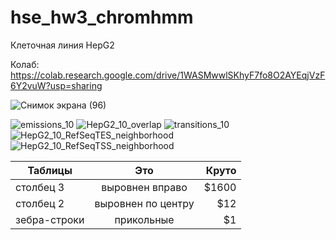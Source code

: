 # hse_hw3_chromhmm

Клеточная линия HepG2

Колаб: https://colab.research.google.com/drive/1WASMwwlSKhyF7fo8O2AYEqjVzF6Y2vuW?usp=sharing

![Снимок экрана (96)](https://user-images.githubusercontent.com/56909634/160294758-6fc74dad-7007-4325-8526-4b1b8b05ac51.png)

![emissions_10](https://user-images.githubusercontent.com/56909634/160294819-9a7e4fec-bdfc-4805-9263-2c2caf3e12c3.png)
![HepG2_10_overlap](https://user-images.githubusercontent.com/56909634/160294825-43e61173-2724-4d03-9ed5-0bf84d3fea17.png)
![transitions_10](https://user-images.githubusercontent.com/56909634/160294828-07296d03-3a24-4b3d-8e34-6b5ca6fd2168.png)
![HepG2_10_RefSeqTES_neighborhood](https://user-images.githubusercontent.com/56909634/160294830-f35af110-459e-4b46-a598-ef286f2c4de3.png)
![HepG2_10_RefSeqTSS_neighborhood](https://user-images.githubusercontent.com/56909634/160294833-45e344d8-caab-4109-8a51-e2880b207ce6.png)

| Таблицы       | Это                | Круто |
| ------------- |:------------------:| -----:|
| столбец 3     | выровнен вправо    | $1600 |
| столбец 2     | выровнен по центру |   $12 |
| зебра-строки  | прикольные         |    $1 |
